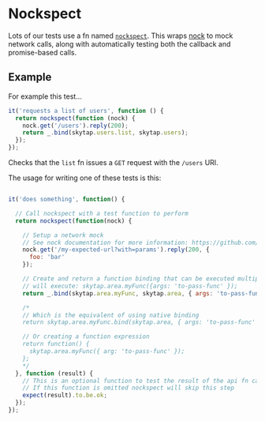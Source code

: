 # Nockspect
Lots of our tests use a fn named [`nockspect`](https://github.com/ftikbogle/node-skytap/blob/test-documentation/test/util/nockspect.js). This wraps [nock](https://github.com/pgte/nock) to mock network calls, along with automatically testing both the callback and promise-based calls.

## Example

For example this test...
```javascript
it('requests a list of users', function () {
  return nockspect(function (nock) {
    nock.get('/users').reply(200);
    return _.bind(skytap.users.list, skytap.users);
  });
});
```

Checks that the `list` fn issues a `GET` request with the `/users` URI.

The usage for writing one of these tests is this:
```javascript

it('does something', function() {

  // Call nockspect with a test function to perform
  return nockspect(function(nock) {

    // Setup a network mock
    // See nock documentation for more information: https://github.com/pgte/nock
    nock.get('/my-expected-url?with=params').reply(200, {
      foo: 'bar'
    });

    // Create and return a function binding that can be executed multiple times
    // will execute: skytap.area.myFunc({args: 'to-pass-func' });
    return _.bind(skytap.area.myFunc, skytap.area, { args: 'to-pass-func' });

    /* 
    // Which is the equivalent of using native binding  
    return skytap.area.myFunc.bind(skytap.area, { args: 'to-pass-func' });

    // Or creating a function expression
    return function() {
      skytap.area.myFunc({ arg: 'to-pass-func' });
    };
    */    
  }, function (result) {
    // This is an optional function to test the result of the api fn call.
    // If this function is omitted nockspect will skip this step
    expect(result).to.be.ok;
  });
});
```
